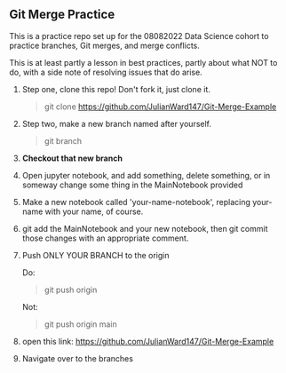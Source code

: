 ## Git Merge Practice

This is a practice repo set up for the 08082022 Data Science cohort to practice branches, Git merges, and merge conflicts.

This is at least partly a lesson in best practices, partly about what NOT to do, with a side note of resolving issues that do arise.

1. Step one, clone this repo! Don't fork it, just clone it.

    >git clone https://github.com/JulianWard147/Git-Merge-Example

2. Step two, make a new branch named after yourself. 

    >git branch <your-name-here>

3. **Checkout that new branch**
4. Open jupyter notebook, and add something, delete something, or in someway change some thing in the MainNotebook provided
5. Make a new notebook called 'your-name-notebook', replacing your-name with your name, of course.
6. git add the MainNotebook and your new notebook, then git commit those changes with an appropriate comment.
7. Push ONLY YOUR BRANCH to the origin

    Do:
    
    >git push origin <your-branch> 
    
    Not:

    >git push origin main

8. open this link: https://github.com/JulianWard147/Git-Merge-Example
9. Navigate over to the branches 

